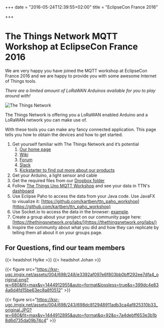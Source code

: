+++
date = "2016-05-24T12:39:55+02:00"
title = "EclipseCon France 2016"

+++

# The Things Network MQTT Workshop at EclipseCon France 2016

We are very happy you have joined the MQTT workshop at EclipseCon France 2016 and we are happy to provide you with some awesome Internet of Things tools.

_There are a limited amount of LoRaWAN Arduinos available for you to play around with!_

![The Things Network](https://thethingsnetwork.org/static/ttn/media/The%20Things%20Uitlijning.svg)

The Things Network is offering you a LoRaWAN enabled Arduino and a LoRaWAN network you can make use of.

With these tools you can make any fancy connected application. This page tells you how to obtain the devices and how to get started.

1. Get yourself familiar with The Things Network and it’s potential
    1. [Our home page](http://www.thethingsnetwork.org)
    2. [Wiki](http://staging.thethingsnetwork.org/wiki/Home)
    3. [Forum](http://forum.thethingsnetwork.org)
    4. [Slack](http://slack.thethingsnetwork.org)
    5. [Kickstarter to find out more about our products](https://www.kickstarter.com/projects/419277966/the-things-network)
2. Get your Arduino, a light sensor and cable
3. Get the required files from our [Dropbox folder](http://goo.gl/xxZVBZ)
4. Follow [The Things Uno MQTT Workshop](https://github.com/TheThingsNetwork/examples/tree/workshop/eclipsecon-2016/workshops/TheThingsUno) and see your data in TTN's [dashboard](http://staging.thethingsnetwork.org/applications)
5. Use Eclipse Paho to access the data from your Java code. Use JavaFX to visualize it: [https://github.com/kartben/ttn_paho_workshop](https://github.com/kartben/ttn_paho_workshop)
6. Use Socket.io to access the data in the browser: [example](https://github.com/TheThingsNetwork/examples/tree/master/socketio).
7. Create a group about your project on our community page here: [https://thethingsnetwork.org/labs/](https://thethingsnetwork.org/labs/)
8. Inspire the community about what you did and how they can replicate by telling them all about it on your groups page.

## For Questions, find our team members

{{< headshot Hylke >}}
{{< headshot Johan >}}

{{< figure src="https://ksr-ugc.imgix.net/assets/004/698/248/e3392af097e6f803bb0bff292ee7dfa4_original.png?w=680&fit=max&v=1444912955&auto=format&lossless=true&s=399dc4e834a6d4fd15be63ec8a8f0512" >}}

{{< figure src="https://ksr-ugc.imgix.net/assets/004/698/243/698dc812948911adb3ca4af825310b33_original.JPG?w=680&fit=max&v=1444912895&auto=format&q=92&s=7a4debff653e3b1b8d6d735da09b74c4" >}}
